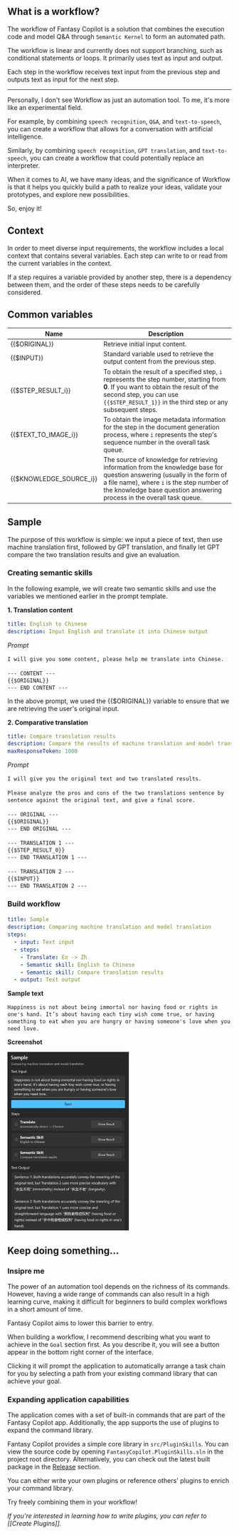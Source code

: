 ## What is a workflow?

The workflow of Fantasy Copilot is a solution that combines the execution code and model Q&A through `Semantic Kernel` to form an automated path.

The workflow is linear and currently does not support branching, such as conditional statements or loops. It primarily uses text as input and output.

Each step in the workflow receives text input from the previous step and outputs text as input for the next step.

---

Personally, I don't see Workflow as just an automation tool. To me, it's more like an experimental field. 

For example, by combining `speech recognition`, `Q&A`, and `text-to-speech`, you can create a workflow that allows for a conversation with artificial intelligence. 

Similarly, by combining `speech recognition`, `GPT translation`, and `text-to-speech`, you can create a workflow that could potentially replace an interpreter. 

When it comes to AI, we have many ideas, and the significance of Workflow is that it helps you quickly build a path to realize your ideas, validate your prototypes, and explore new possibilities. 

So, enjoy it!

## Context

In order to meet diverse input requirements, the workflow includes a local context that contains several variables. Each step can write to or read from the current variables in the context.

If a step requires a variable provided by another step, there is a dependency between them, and the order of these steps needs to be carefully considered.

## Common variables

|Name|Description|
|-|-|
|{{$ORIGINAL}}|Retrieve initial input content.|
|{{$INPUT}}|Standard variable used to retrieve the output content from the previous step.|
|{{$STEP_RESULT_i}}|To obtain the result of a specified step, `i` represents the step number, starting from **0**. If you want to obtain the result of the second step, you can use `{{$STEP_RESULT_1}}` in the third step or any subsequent steps. |
|{{$TEXT_TO_IMAGE_i}}|To obtain the image metadata information for the step in the document generation process, where `i` represents the step's sequence number in the overall task queue.|
|{{$KNOWLEDGE_SOURCE_i}}|The source of knowledge for retrieving information from the knowledge base for question answering (usually in the form of a file name), where `i` is the step number of the knowledge base question answering process in the overall task queue.|

## Sample

The purpose of this workflow is simple: we input a piece of text, then use machine translation first, followed by GPT translation, and finally let GPT compare the two translation results and give an evaluation.

### Creating semantic skills

In the following example, we will create two semantic skills and use the variables we mentioned earlier in the prompt template.

**1. Translation content**

```yaml
title: English to Chinese
description: Input English and translate it into Chinese output
```
*Prompt*

```
I will give you some content, please help me translate into Chinese.

--- CONTENT ---
{{$ORIGINAL}}
--- END CONTENT ---
```

In the above prompt, we used the {{$ORIGINAL}} variable to ensure that we are retrieving the user's original input.

**2. Comparative translation**

```yaml
title: Compare translation results
description: Compare the results of machine translation and model translation, and give a detailed evaluation
maxResponseToken: 1000
```

*Prompt*

```
I will give you the original text and two translated results.

Please analyze the pros and cons of the two translations sentence by sentence against the original text, and give a final score.

--- ORIGINAL ---
{{$ORIGINAL}}
--- END ORIGINAL ---

--- TRANSLATION 1 ---
{{$STEP_RESULT_0}}
--- END TRANSLATION 1 ---

--- TRANSLATION 2 ---
{{$INPUT}}
--- END TRANSLATION 2 ---
```

### Build workflow

```yaml
title: Sample
description: Comparing machine translation and model translation
steps:
  - input: Text input
  - steps:
    - Translate: En -> Zh
    - Semantic skill: English to Chinese
    - Semantic skill: Compare translation results
  - output: Text output
```

**Sample text**

```
Happiness is not about being immortal nor having food or rights in one's hand. It’s about having each tiny wish come true, or having something to eat when you are hungry or having someone's love when you need love.
```

**Screenshot**

<img src="./images/workflow_sample.png" height="400px" />

## Keep doing something...

### Insipre me

The power of an automation tool depends on the richness of its commands. However, having a wide range of commands can also result in a high learning curve, making it difficult for beginners to build complex workflows in a short amount of time.

Fantasy Copilot aims to lower this barrier to entry.

When building a workflow, I recommend describing what you want to achieve in the `Goal` section first. As you describe it, you will see a button appear in the bottom right corner of the interface.

Clicking it will prompt the application to automatically arrange a task chain for you by selecting a path from your existing command library that can achieve your goal.

### Expanding application capabilities

The application comes with a set of built-in commands that are part of the Fantasy Copilot app. Additionally, the app supports the use of plugins to expand the command library.

Fantasy Copilot provides a simple core library in `src/PluginSkills`. You can view the source code by opening `FantasyCopilot.PluginSkills.sln` in the project root directory. Alternatively, you can check out the latest built package in the [Release](https://github.com/Richasy/FantasyCopilot/releases) section.

You can either write your own plugins or reference others' plugins to enrich your command library.

Try freely combining them in your workflow!

*If you're interested in learning how to write plugins, you can refer to [[Create Plugins]].*